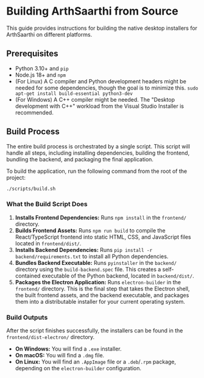 # Building ArthSaarthi from Source

This guide provides instructions for building the native desktop installers for ArthSaarthi on different platforms.

## Prerequisites

- Python 3.10+ and `pip`
- Node.js 18+ and `npm`
- (For Linux) A C compiler and Python development headers might be needed for some dependencies, though the goal is to minimize this. `sudo apt-get install build-essential python3-dev`
- (For Windows) A C++ compiler might be needed. The "Desktop development with C++" workload from the Visual Studio Installer is recommended.

## Build Process

The entire build process is orchestrated by a single script. This script will handle all steps, including installing dependencies, building the frontend, bundling the backend, and packaging the final application.

To build the application, run the following command from the root of the project:

```bash
./scripts/build.sh
```

### What the Build Script Does

1.  **Installs Frontend Dependencies:** Runs `npm install` in the `frontend/` directory.
2.  **Builds Frontend Assets:** Runs `npm run build` to compile the React/TypeScript frontend into static HTML, CSS, and JavaScript files located in `frontend/dist/`.
3.  **Installs Backend Dependencies:** Runs `pip install -r backend/requirements.txt` to install all Python dependencies.
4.  **Bundles Backend Executable:** Runs `pyinstaller` in the `backend/` directory using the `build-backend.spec` file. This creates a self-contained executable of the Python backend, located in `backend/dist/`.
5.  **Packages the Electron Application:** Runs `electron-builder` in the `frontend/` directory. This is the final step that takes the Electron shell, the built frontend assets, and the backend executable, and packages them into a distributable installer for your current operating system.

### Build Outputs

After the script finishes successfully, the installers can be found in the `frontend/dist-electron/` directory.

-   **On Windows:** You will find a `.exe` installer.
-   **On macOS:** You will find a `.dmg` file.
-   **On Linux:** You will find an `.AppImage` file or a `.deb`/`.rpm` package, depending on the `electron-builder` configuration.
